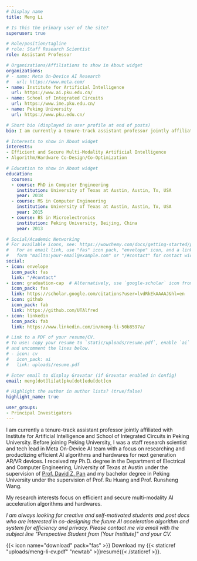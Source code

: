 ```yaml
---
# Display name
title: Meng Li

# Is this the primary user of the site?
superuser: true

# Role/position/tagline
# role: Staff Research Scientist
role: Assistant Professor

# Organizations/Affiliations to show in About widget
organizations:
# - name: Meta On-Device AI Research
#   url: https://www.meta.com/
- name: Institute for Artificial Intelligence
  url: https://www.ai.pku.edu.cn/
- name: School of Integrated Circuits
  url: https://www.ime.pku.edu.cn/
- name: Peking University
  url: https://www.pku.edu.cn/

# Short bio (displayed in user profile at end of posts)
bio: I am currently a tenure-track assistant professor jointly affiliated with the Institute for Artificial Intelligence and School of Integrated Circuits in Peking University. My research interests focus on efficient and secure multi-modality AI acceleration algorithms and hardwares. 

# Interests to show in About widget
interests:
- Efficient and Secure Multi-Modality Artificial Intelligence
- Algorithm/Hardware Co-Design/Co-Optimization

# Education to show in About widget
education:
  courses:
  - course: PhD in Computer Engineering
    institution: University of Texas at Austin, Austin, Tx, USA
    year: 2018
  - course: MS in Computer Engineering
    institution: University of Texas at Austin, Austin, Tx, USA
    year: 2015
  - course: BS in Microelectronics
    institution: Peking University, Beijing, China
    year: 2013

# Social/Academic Networking
# For available icons, see: https://wowchemy.com/docs/getting-started/page-builder/#icons
#   For an email link, use "fas" icon pack, "envelope" icon, and a link in the
#   form "mailto:your-email@example.com" or "/#contact" for contact widget.
social:
- icon: envelope
  icon_pack: fas
  link: "/#contact"
- icon: graduation-cap  # Alternatively, use `google-scholar` icon from `ai` icon pack
  icon_pack: fas
  link: https://scholar.google.com/citations?user=lvdRkEkAAAAJ&hl=en
- icon: github
  icon_pack: fab
  link: https://github.com/UTAlfred
- icon: linkedin
  icon_pack: fab
  link: https://www.linkedin.com/in/meng-li-50b8597a/

# Link to a PDF of your resume/CV.
# To use: copy your resume to `static/uploads/resume.pdf`, enable `ai` icons in `params.toml`, 
# and uncomment the lines below.
# - icon: cv
#   icon_pack: ai
#   link: uploads/resume.pdf

# Enter email to display Gravatar (if Gravatar enabled in Config)
email: meng[dot]li[at]pku[dot]edu[dot]cn

# Highlight the author in author lists? (true/false)
highlight_name: true

user_groups:
- Principal Investigators
---
```

I am currently a tenure-track assistant professor jointly affiliated with Institute for Artificial Intelligence and School of Integrated Circuits in Peking University. Before joining Peking University, I was a staff research scientist and tech lead in Meta On-Device AI team with a focus on researching and productizing efficient AI algorithms and hardwares for next generation AR/VR devices. I received my Ph.D. degree in the Department of Electrical and Computer Engineering, University of Texas at Austin under the supervision of [Prof. David Z. Pan](http://users.ece.utexas.edu/~dpan/) and my bachelor degree in Peking University under the supervision of Prof. Ru Huang and Prof. Runsheng Wang.

My research interests focus on efficient and secure multi-modality AI acceleration algorithms and hardwares. 

_I am always looking for creative and self-motivated students and post docs who are interested in co-designing the future AI acceleration algorithm and system for efficiency and privacy. Please contact me via email with the subject line "Perspective Student from [Your Institute]" and your CV._

{{< icon name="download" pack="fas" >}} Download my {{< staticref "uploads/meng-li-cv.pdf" "newtab" >}}resumé{{< /staticref >}}.
